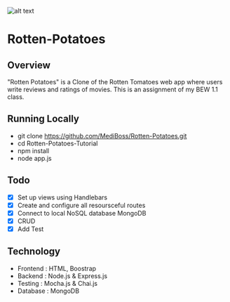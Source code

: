 ![alt text](https://img.tesco.com/Groceries/pi/000/0262410000000/IDShot_540x540.jpg)

# Rotten-Potatoes

## Overview 

"Rotten Potatoes" is a Clone of the Rotten Tomatoes web app where users write reviews and ratings of movies. This is an assignment of my BEW 1.1 class.

## Running Locally

* git clone https://github.com/MediBoss/Rotten-Potatoes.git
* cd Rotten-Potatoes-Tutorial
* npm install
* node app.js

## Todo

- [x] Set up views using Handlebars
- [x] Create and configure all resoursceful routes
- [x] Connect to local NoSQL database MongoDB
- [x] CRUD
- [x] Add Test 

## Technology

* Frontend : HTML, Boostrap
* Backend : Node.js & Express.js
* Testing : Mocha.js & Chai.js
* Database : MongoDB
